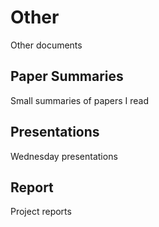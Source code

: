# Other
Other documents

## Paper Summaries
Small summaries of papers I read

## Presentations
Wednesday presentations

## Report
Project reports
